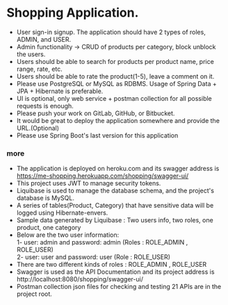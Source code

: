 # Shopping Application.

* User sign-in signup. The application should have 2 types of roles, ADMIN, and USER.
* Admin functionality -> CRUD of products per category, block unblock the users.
* Users should be able to search for products per product name, price range, rate, etc.
* Users should be able to rate the product(1-5), leave a comment on it.
* Please use PostgreSQL or MySQL as RDBMS. Usage of Spring Data + JPA + Hibernate is preferable.
* UI is optional, only web service + postman collection for all possible requests is enough.
* Please push your work on GitLab, GitHub, or Bitbucket.
* It would be great to deploy the application somewhere and provide the URL.(Optional)
*  Please use Spring Boot's last version for this application


### more

* The application is deployed on heroku.com and its swagger address is https://me-shopping.herokuapp.com/shopping/swagger-ui/
* This project uses JWT to manage security tokens.
* Liquibase is used to manage the database schema, and the project's database is MySQL.
* A series of tables(Product, Category) that have sensitive data will be logged using Hibernate-envers.
* Sample data generated by Liquibase : Two users info, two roles, one product, one category
* Below are the two user information:   
 1- user: admin and password: admin (Roles : ROLE_ADMIN , ROLE_USER)      
 2- user: user and password: user (Role :  ROLE_USER)
* There are two different kinds of roles : ROLE_ADMIN , ROLE_USER
* Swagger is used as the API Documentation and its project address is http://localhost:8080/shopping/swagger-ui/
* Postman collection json files for checking and testing 21 APIs are in the project root. 
